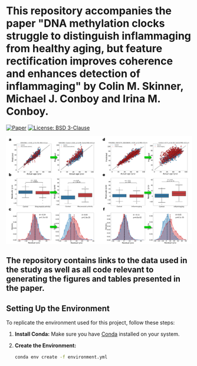 # This repository accompanies the paper "DNA methylation clocks struggle to distinguish inflammaging from healthy aging, but feature rectification improves coherence and enhances detection of inflammaging" by Colin M. Skinner, Michael J. Conboy and Irina M. Conboy.

[![Paper](https://img.shields.io/badge/Paper-GeroScience-blue?style=plastic)](https://link.springer.com/article/10.1007/s11357-024-01460-1?utm_source=rct_congratemailt&utm_medium=email&utm_campaign=oa_20250118&utm_content=10.1007%2Fs11357-024-01460-1#Fun)
[![License: BSD 3-Clause](https://img.shields.io/badge/License-BSD%203--Clause-yellow?style=plastic)](LICENSE)

<img src="./figures/Figure%204.png" width="900">


## The repository contains links to the data used in the study as well as all code relevant to generating the figures and tables presented in the paper.


## Setting Up the Environment

To replicate the environment used for this project, follow these steps:

1. **Install Conda:** Make sure you have [Conda](https://docs.conda.io/projects/conda/en/latest/user-guide/install/index.html) installed on your system.

2. **Create the Environment:**
   ```bash
   conda env create -f environment.yml